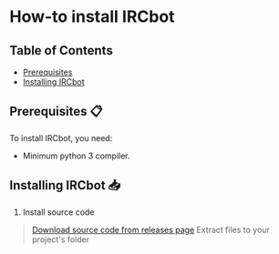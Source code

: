 <link rel="stylesheet" href="https://puneetgopinath.github.io/css/main.css" />

# How-to install IRCbot

## Table of Contents

 * [Prerequisites](#prerequisites)
 * [Installing IRCbot](#installing-ircbot)

<h2><a name="prerequisites">Prerequisites 📋</a></h2>

To install IRCbot, you need:

 * Minimum python 3 compiler.

<h2><a name="installing-ircbot">Installing IRCbot 📥</a></h2>

1. Install source code

> [Download source code from releases page](https://github.com/PuneetGopinath/IRCbot/releases/)
> Extract files to your project's folder

